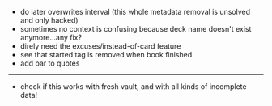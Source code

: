* do later overwrites interval (this whole metadata removal is unsolved and only hacked)
* sometimes no context is confusing because deck name doesn't exist anymore...any fix?
* direly need the excuses/instead-of-card feature
* see that started tag is removed when book finished
* add bar to quotes


---

* check if this works with fresh vault, and with all kinds of incomplete data!